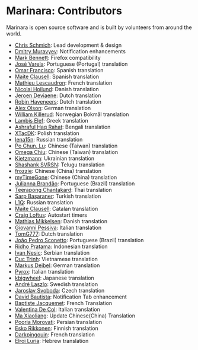 # Marinara: Contributors

Marinara is open source software and is built by volunteers from around the world.

- [Chris Schmich](https://github.com/schmich): Lead development & design
- [Dmitry Muravyev](https://github.com/dimuravyev): Notification enhancements
- [Mark Bennett](https://github.com/MarkBennett): Firefox compatibility
- [José Varela](https://github.com/joselcvarela): Portuguese (Portugal) translation
- [Omar Francisco](https://github.com/ofou): Spanish translation
- [Maite Clausell](https://github.com/mcmtradu): Spanish translation
- [Mathieu Lescaudron](https://github.com/MLescaudron): French translation
- [Nicolai Hoilund](https://github.com/nicolaihoilund): Danish translation
- [Jeroen Deviaene](https://github.com/jerodev): Dutch translation
- [Robin Haveneers](https://github.com/haveneersrobin): Dutch translation
- [Alex Olson](https://github.com/alexkolson): German translation
- [William Killerud](https://github.com/wkillerud): Norwegian Bokmål translation
- [Lambis Elef](https://github.com/lambiselef): Greek translation
- [Ashraful Haq Rahat](https://github.com/MAHRahat): Bengali translation
- [XTacDK](https://github.com/XTacDK): Polish translation
- [lena15n](https://github.com/lena15n): Russian translation
- [Po Chun, Lu](https://github.com/Sirius207): Chinese (Taiwan) translation
- [Omega Chiu](https://github.com/omeganc): Chinese (Taiwan) translation
- [Kietzmann](https://github.com/Kietzmann): Ukrainian translation
- [Shashank SVRSN](https://github.com/fossterer): Telugu translation
- [frozzie](https://github.com/frozzie): Chinese (China) translation
- [myTimeGone](https://github.com/myTimeGone): Chinese (China) translation
- [Julianna Brandão](https://github.com/JuhBass): Portuguese (Brazil) translation
- [Teerapong Chantakard](https://github.com/azygous13): Thai translation
- [Sarp Başaraner](https://github.com/sgbasaraner): Turkish translation
- [L1Q](https://github.com/L1Q): Russian translation
- [Maite Clausell](https://github.com/mcmtradu): Catalan translation
- [Craig Loftus](https://github.com/craigloftus): Autostart timers
- [Mathias Mikkelsen](https://github.com/Fysikeren): Danish translation
- [Giovanni Pessiva](https://github.com/giovannipessiva): Italian translation
- [TomG777](https://github.com/TomG777): Dutch translation
- [João Pedro Sconetto](https://github.com/sconetto): Portuguese (Brazil) translation
- [Ridho Pratama](https://github.com/ridho9): Indonesian translation
- [Ivan Nesic](https://github.com/fatkaratekid): Serbian translation
- [Duc Trinh](https://github.com/dmtri): Vietnamese translation
- [Markus Deibel](https://github.com/msdeibel): German translation
- [Pyrox](https://github.com/Pyr0x1): Italian translation
- [kbigwheel](https://github.com/bigwheel): Japanese translation
- [André Laszlo](https://github.com/andrelaszlo): Swedish translation
- [Jaroslav Svoboda](https://github.com/multiflexi): Czech translation
- [David Bautista](https://github.com/dbautistav): Notification Tab enhancement
- [Baptiste Jacquemet](https://github.com/bjacquemet): French Translation
- [Valentina De Col](https://github.com/valentinadc): Italian translation
- [Ma Xiaoliang](https://github.com/ma-xiao-liang): Update Chinese(China) Translation
- [Pooria Morovati](https://github.com/pooriamo): Persian translation
- [Esko Rikkonen](https://github.com/eskorikkonen): Finnish translation
- [Darkpingouin](https://github.com/Darkpingouin): French translation
- [Elroi Luria](https://github.com/elroi): Hebrew translation 
